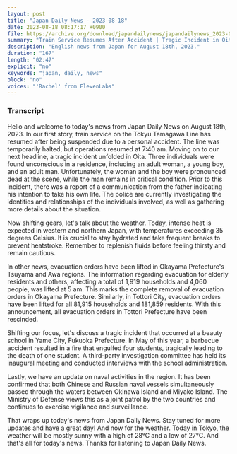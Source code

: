 ```yaml
---
layout: post
title: "Japan Daily News - 2023-08-18"
date: 2023-08-18 08:17:17 +0900
file: https://archive.org/download/japandailynews/japandailynews_2023-08-18.mp3
summary: "Train Service Resumes After Accident | Tragic Incident in Oita, & more…"
description: "English news from Japan for August 18th, 2023."
duration: "167"
length: "02:47"
explicit: "no"
keywords: "japan, daily, news"
block: "no"
voices: "'Rachel' from ElevenLabs"
---
```


### Transcript

Hello and welcome to today's news from Japan Daily News on August 18th, 2023. In our first story, train service on the Tokyu Tamagawa Line has resumed after being suspended due to a personal accident. The line was temporarily halted, but operations resumed at 7:40 am. Moving on to our next headline, a tragic incident unfolded in Oita. Three individuals were found unconscious in a residence, including an adult woman, a young boy, and an adult man. Unfortunately, the woman and the boy were pronounced dead at the scene, while the man remains in critical condition. Prior to this incident, there was a report of a communication from the father indicating his intention to take his own life. The police are currently investigating the identities and relationships of the individuals involved, as well as gathering more details about the situation.

Now shifting gears, let's talk about the weather. Today, intense heat is expected in western and northern Japan, with temperatures exceeding 35 degrees Celsius. It is crucial to stay hydrated and take frequent breaks to prevent heatstroke. Remember to replenish fluids before feeling thirsty and remain cautious.

In other news, evacuation orders have been lifted in Okayama Prefecture's Tsuyama and Awa regions. The information regarding evacuation for elderly residents and others, affecting a total of 1,919 households and 4,060 people, was lifted at 5 am. This marks the complete removal of evacuation orders in Okayama Prefecture. Similarly, in Tottori City, evacuation orders have been lifted for all 81,915 households and 181,859 residents. With this announcement, all evacuation orders in Tottori Prefecture have been rescinded.

Shifting our focus, let's discuss a tragic incident that occurred at a beauty school in Yame City, Fukuoka Prefecture. In May of this year, a barbecue accident resulted in a fire that engulfed four students, tragically leading to the death of one student. A third-party investigation committee has held its inaugural meeting and conducted interviews with the school administration.

Lastly, we have an update on naval activities in the region. It has been confirmed that both Chinese and Russian naval vessels simultaneously passed through the waters between Okinawa Island and Miyako Island. The Ministry of Defense views this as a joint patrol by the two countries and continues to exercise vigilance and surveillance.

That wraps up today's news from Japan Daily News. Stay tuned for more updates and have a great day! And now for the weather. Today in Tokyo, the weather will be mostly sunny with a high of 28°C and a low of 27°C.  And that's all for today's news. Thanks for listening to Japan Daily News.
